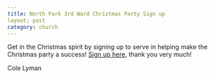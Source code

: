 ```yaml
---
title: North Park 3rd Ward Christmas Party Sign up
layout; post
category: church
---
```


Get in the Christmas spirit by signing up to serve in helping make the Christmas party a success! [Sign up here](https://docs.google.com/forms/d/1OJpVrh3HBiMzwHMszn_a9sX_YkpXfipTCWgX06ktvb8/edit?usp=drivesdk), thank you very much!

Cole Lyman

